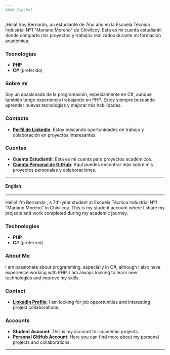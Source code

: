 ```yaml
---
#### Español
---
```

¡Hola! Soy Bernardo, un estudiante de 7mo año en la Escuela Técnica Industrial Nº1 "Mariano Moreno" de Chivilcoy. Esta es mi cuenta estudiantil donde comparto mis proyectos y trabajos realizados durante mi formación académica.

### Tecnologías
- **PHP**
- **C#** (preferido)

### Sobre mí
Soy un apasionado de la programación, especialmente en C#, aunque también tengo experiencia trabajando en PHP. Estoy siempre buscando aprender nuevas tecnologías y mejorar mis habilidades.

### Contacto
- **[Perfil de LinkedIn](https://www.linkedin.com/in/bernardo-gonzalez-erramuspe/)**: Estoy buscando oportunidades de trabajo y colaboración en proyectos interesantes.

### Cuentas
- **Cuenta Estudiantil**: Esta es mi cuenta para proyectos académicos.
- **[Cuenta Personal de GitHub]()**: Aquí puedes encontrar más sobre mis proyectos personales y colaboraciones.

---
#### English
---

Hello! I'm Bernardo , a 7th-year student at Escuela Técnica Industrial Nº1 "Mariano Moreno" in Chivilcoy. This is my student account where I share my projects and work completed during my academic journey.

### Technologies
- **PHP**
- **C#** (preferred)

### About Me
I am passionate about programming, especially in C#, although I also have experience working with PHP. I am always looking to learn new technologies and improve my skills.

### Contact
- **[LinkedIn Profile](https://www.linkedin.com/in/bernardo-gonzalez-erramuspe/)**: I am looking for job opportunities and interesting project collaborations.

### Accounts
- **Student Account**: This is my account for academic projects.
- **[Personal GitHub Account]()**: Here you can find more about my personal projects and collaborations.

---
